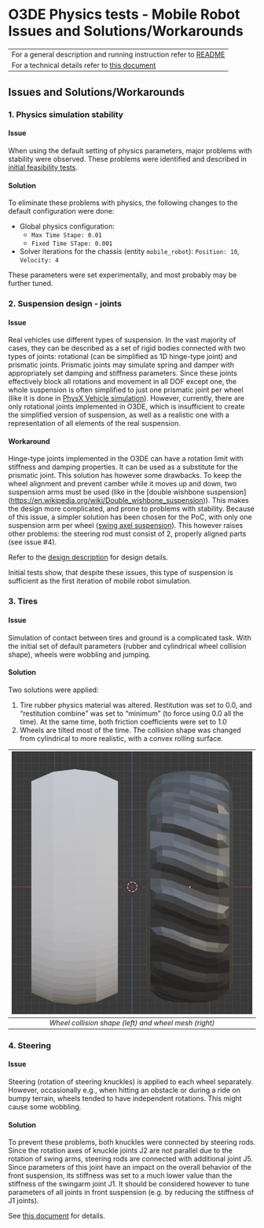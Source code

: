 # O3DE Physics tests - Mobile Robot Issues and Solutions/Workarounds

|   | 
| --| 
|For a general description and running instruction refer to [README](../README.md) |
|For a technical details refer to [this document](Mobile_Robot_Technical_Details.md) |



## Issues and Solutions/Workarounds

### 1. Physics simulation stability

#### Issue

When using the default setting of physics parameters, major problems with stability were observed. These problems were identified and described in [initial feasibility tests](Initial_Feasibility_tests.md).

#### Solution

To eliminate these problems with physics, the following changes to the default configuration were done:
- Global physics configuration: 
    - `Max Time Stape: 0.01`
    - `Fixed Time STape: 0.001`
- Solver iterations for the chassis (entity `mobile_robot`): `Position: 10`, `Velocity: 4`

These parameters were set experimentally, and most probably may be further tuned. 


### 2. Suspension design - joints

#### Issue

Real vehicles use different types of suspension. In the vast majority of cases, they can be described as a set of rigid bodies connected with two types of joints: rotational (can be simplified as 1D hinge-type joint) and prismatic joints. Prismatic joints may simulate spring and damper with appropriately set damping and stiffness parameters. Since these joints effectively block all rotations and movement in all DOF except one, the whole suspension is often simplified to just one prismatic joint per wheel (like it is done in [PhysX Vehicle simulation]( https://docs.nvidia.com/gameworks/content/gameworkslibrary/physx/guide/Manual/Vehicles.html)). However, currently, there are only rotational joints implemented in O3DE, which is insufficient to create the simplified version of suspension, as well as a realistic one with a representation of all elements of the real suspension.

#### Workaround

Hinge-type joints implemented in the O3DE can have a rotation limit with stiffness and damping properties. It can be used as a substitute for the prismatic joint. This solution has however some drawbacks. To keep the wheel alignment and prevent camber while it moves up and down, two suspension arms must be used (like in the [double wishbone suspension] (https://en.wikipedia.org/wiki/Double_wishbone_suspension)). This makes the design more complicated, and prone to problems with stability. Because of this issue, a simpler solution has been chosen for the PoC, with only one suspension arm per wheel ([swing axel suspension](https://en.wikipedia.org/wiki/Swing_axle)). This however raises other problems: the steering rod must consist of 2, properly aligned parts (see issue #4). 

Refer to the [design description](Mobile_Robot_Technical_Details.md) for design details.

Initial tests show, that despite these issues, this type of suspension is sufficient as the first iteration of mobile robot simulation.

### 3. Tires

#### Issue

Simulation of contact between tires and ground is a complicated task. With the initial set of default parameters (rubber and cylindrical wheel collision shape), wheels were wobbling and jumping. 

#### Solution

Two solutions were applied:

1.  Tire rubber physics material was altered. Restitution was set to 0.0, and “restitution combine” was set to “minimum” (to force using 0.0 all the time). At the same time, both friction coefficients were set to 1.0
2.  Wheels are tilted most of the time. The collision shape was changed from cylindrical to more realistic, with a convex rolling surface.

| ![Wheel collision shape (left) and wheel mesh (right)](mobile_robot_tires.png) |
|:--:| 
| *Wheel collision shape (left) and wheel mesh (right)* |

### 4. Steering

#### Issue

Steering (rotation of steering knuckles) is applied to each wheel separately. However, occasionally e.g., when hitting an obstacle or during a ride on bumpy terrain, wheels tended to have independent rotations. This might cause some wobbling. 

#### Solution

To prevent these problems, both knuckles were connected by steering rods. Since the rotation axes of knuckle joints J2 are not parallel due to the rotation of swing arms, steering rods are connected with additional joint J5. Since parameters of this joint have an impact on the overall behavior of the front suspension, its stiffness was set to a much lower value than the stiffness of the swingarm joint J1. It should be considered however to tune parameters of all joints in front suspension (e.g. by reducing the stiffness of J1 joints). 

See [this document](Mobile_Robot_Technical_Details.md) for details.


